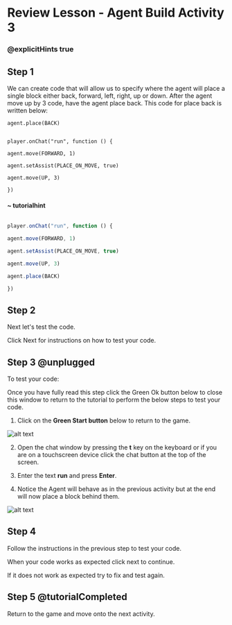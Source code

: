 # Review Lesson - Agent Build Activity 3
### @explicitHints true
  

## Step 1 

We can create code that will allow us to specify where the agent will place a single block either back, forward, left, right, up or down.
After the agent move up by 3 code, have the agent place back. This code for place back is written below:

    agent.place(BACK)

```template

player.onChat("run", function () {

agent.move(FORWARD, 1)

agent.setAssist(PLACE_ON_MOVE, true)

agent.move(UP, 3)

})

```

#### ~ tutorialhint

```javascript

player.onChat("run", function () {

agent.move(FORWARD, 1)

agent.setAssist(PLACE_ON_MOVE, true)

agent.move(UP, 3)

agent.place(BACK)

})

```

## Step 2

Next let's test the code.

Click Next for instructions on how to test your code.
  

## Step 3 @unplugged

To test your code:

Once you have fully read this step click the Green Ok button below to close this window to return to the tutorial to perform the below steps to test your code.


1. Click on the **Green Start button** below to return to the game.

![alt text](https://introductionv3.codingcredentials.com/Lesson3/3.1.1/images/4.jpg?raw=true "Start")


2. Open the chat window by pressing the **t** key on the keyboard or if you are on a touchscreen device click the chat button at the top of the screen.

3. Enter the text **run** and press **Enter**.

4. Notice the Agent will behave as in the previous activity but at the end will now place a block behind them.

![alt text](https://introductionv3.codingcredentials.com/Lesson4/4.2.1/images/1.jpg?raw=true "Run")

  

## Step 4

Follow the instructions in the previous step to test your code.

When your code works as expected click next to continue.

If it does not work as expected try to fix and test again.

  

## Step 5 @tutorialCompleted

Return to the game and move onto the next activity.